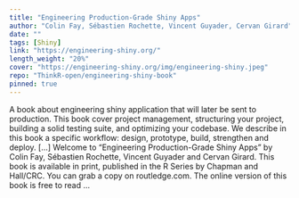 ```yaml
---
title: "Engineering Production-Grade Shiny Apps"
author: "Colin Fay, Sébastien Rochette, Vincent Guyader, Cervan Girard"
date: ""
tags: [Shiny]
link: "https://engineering-shiny.org/"
length_weight: "20%"
cover: "https://engineering-shiny.org/img/engineering-shiny.jpeg"
repo: "ThinkR-open/engineering-shiny-book"
pinned: true
---
```


A book about engineering shiny application that will later be sent to production. This book cover project management, structuring your project, building a solid testing suite, and optimizing your codebase. We describe in this book a specific workflow: design, prototype, build, strengthen and deploy. [...] Welcome to “Engineering Production-Grade Shiny Apps” by Colin Fay, Sébastien Rochette, Vincent Guyader and Cervan Girard. This book is available in print, published in the R Series by Chapman and Hall/CRC. You can grab a copy on routledge.com. The online version of this book is free to read ...
